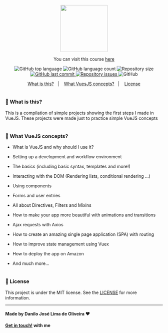 <p align="center">
  <img height="150"src="https://miro.medium.com/max/1200/1*OrjCKmou1jT4It5so5gvOA.jpeg">
</p>

<p align="center">
You can visit this course <a href="https://www.udemy.com/course/vue-js-completo/">here</a>
</p>

<p align="center">
  <img alt="GitHub top language" src="https://img.shields.io/github/languages/top/Danilo-Js/VueJS-2-My-First-Projects">

  <img alt="GitHub language count" src="https://img.shields.io/github/languages/count/Danilo-Js/VueJS-2-My-First-Projects">

  <img alt="Repository size" src="https://img.shields.io/github/repo-size/Danilo-Js/VueJS-2-My-First-Projects">
  
  <a href="https://img.shields.io/github/last-commit/Danilo-Js/VueJS-2-My-First-Projects/commits/master">
    <img alt="GitHub last commit" src="https://img.shields.io/github/last-commit/Danilo-Js/VueJS-2-My-First-Projects">
  </a>

  <a href="https://img.shields.io/github/issues/Danilo-Js/VueJS-2-My-First-Projects/issues">
    <img alt="Repository issues" src="https://img.shields.io/github/issues/Danilo-Js/VueJS-2-My-First-Projects">
  </a>

  <img alt="GitHub" src="https://img.shields.io/github/license/Danilo-Js/VueJS-2-My-First-Projects">
</p>

<p align="center" direction="row">
  <a href="#balloon-what-is-this">What is this?</a>&nbsp;&nbsp;&nbsp;|&nbsp;&nbsp;&nbsp;
  <a href="#iphone-what-vuejs-concepts">What VuesJS concepts?</a>&nbsp;&nbsp;&nbsp;|&nbsp;&nbsp;&nbsp;
  <a href="#memo-license">License</a>
</p>

#

### :balloon: What is this?

This is a compilation of simple projects showing the first steps I made in VueJS. These projects were made just to practice simple VueJS concepts

#

### :iphone: What VueJS concepts?

- What is VueJS and why should I use it?

- Setting up a development and workflow environment

- The basics (including basic syntax, templates and more!)

- Interacting with the DOM (Rendering lists, conditional rendering ...)

- Using components

- Forms and user entries

- All about Directives, Filters and Mixins

- How to make your app more beautiful with animations and transitions

- Ajax requests with Axios

- How to create an amazing single page application (SPA) with routing

- How to improve state management using Vuex

- How to deploy the app on Amazon

- And much more…

#

### :memo: License

This project is under the MIT license. See the [LICENSE](https://github.com/Danilo-Js/VueJS-2-My-First-Projects/blob/main/LICENSE) for more information.

---

#### Made by Danilo José Lima de Oliveira ♥

#### [Get in touch!](https://www.linkedin.com/in/danilo-js/) with me
